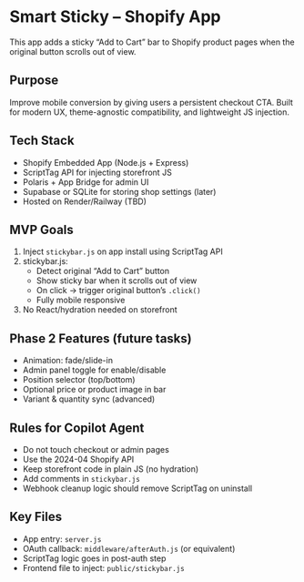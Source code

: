 # Smart Sticky – Shopify App

This app adds a sticky “Add to Cart” bar to Shopify product pages when the original button scrolls out of view.

## Purpose
Improve mobile conversion by giving users a persistent checkout CTA. Built for modern UX, theme-agnostic compatibility, and lightweight JS injection.

## Tech Stack
- Shopify Embedded App (Node.js + Express)
- ScriptTag API for injecting storefront JS
- Polaris + App Bridge for admin UI
- Supabase or SQLite for storing shop settings (later)
- Hosted on Render/Railway (TBD)

## MVP Goals
1. Inject `stickybar.js` on app install using ScriptTag API
2. stickybar.js:
   - Detect original “Add to Cart” button
   - Show sticky bar when it scrolls out of view
   - On click → trigger original button’s `.click()`
   - Fully mobile responsive
3. No React/hydration needed on storefront

## Phase 2 Features (future tasks)
- Animation: fade/slide-in
- Admin panel toggle for enable/disable
- Position selector (top/bottom)
- Optional price or product image in bar
- Variant & quantity sync (advanced)

## Rules for Copilot Agent
- Do not touch checkout or admin pages
- Use the 2024-04 Shopify API
- Keep storefront code in plain JS (no hydration)
- Add comments in `stickybar.js`
- Webhook cleanup logic should remove ScriptTag on uninstall

## Key Files
- App entry: `server.js`
- OAuth callback: `middleware/afterAuth.js` (or equivalent)
- ScriptTag logic goes in post-auth step
- Frontend file to inject: `public/stickybar.js`
